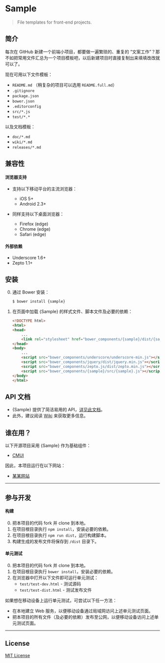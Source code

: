 # Sample

> File templates for front-end projects.

## 简介

每次在 GitHub 新建一个前端小项目，都要做一遍繁琐的、重复的 “文案工作”？那不如把常用文件汇总为一个项目模板吧，以后新建项目时直接复制出来填填改改就可以了。

现在可用以下文件模板：

* `README.md` （稍复杂的项目可以选用 `README.full.md`）
* `.gitignore`
* `package.json`
* `bower.json`
* `.editorconfig`
* `src/*.js`
* `test/*.*`

以及文档模板：

* `doc/*.md`
* `wiki/*.md`
* `releases/*.md`

## 兼容性

#### 浏览器支持

* 支持以下移动平台的主流浏览器：
    * iOS 5+
    * Android 2.3+

* 同样支持以下桌面浏览器：
    * Firefox (edge)
    * Chrome (edge)
    * Safari (edge)

#### 外部依赖

* Underscore 1.6+
* Zepto 1.1+

## 安装

0. 通过 Bower 安装：

    ```sh
	$ bower install {sample}
    ```

0. 在页面中加载 {Sample} 的样式文件、脚本文件及必要的依赖：

    ```html
	<!DOCTYPE html>
	<html>
	<head>
		...
		<link rel="stylesheet" href="bower_components/{sample}/dist/{sample}.css">
	</head>
	<body>
		...
		<script src="bower_components/underscore/underscore-min.js"></script>
		<script src="bower_components/jquery/dist/jquery.min.js"></script>
		<script src="bower_components/zepto.js/dist/zepto.min.js"></script>
		<script src="bower_components/{sample}/src/{sample}.js"></script>
	</body>
	</html>
    ```

## API 文档

* {Sample} 提供了简洁易用的 API，[详见此文档](https://github.com/cssmagic/sample/issues/1)。
* 此外，建议阅读 [Wiki](https://github.com/cssmagic/sample/wiki) 来获取更多信息。

## 谁在用？

以下开源项目采用 {Sample} 作为基础组件：

* [CMUI](https://github.com/CMUI/CMUI)

因此，本项目运行在以下网站：

* [某某网站](https://github.com/cssmagic/sample)

***

## 参与开发

#### 构建

0. 把本项目的代码 fork 并 clone 到本地。
0. 在项目根目录执行 `npm install`，安装必要的依赖。
0. 在项目根目录执行 `npm run dist`，运行构建脚本。
0. 构建生成的发布文件将保存到 `/dist` 目录下。

#### 单元测试

0. 把本项目的代码 fork 并 clone 到本地。
0. 在项目根目录执行 `bower install`，安装必要的依赖。
0. 在浏览器中打开以下文件即可运行单元测试：
	* `test/test-dev.html` - 测试源码
	* `test/test-dist.html` - 测试发布文件

如果想在移动设备上运行单元测试，可尝试以下任一方法：

* 在本地建立 Web 服务，以便移动设备通过局域网访问上述单元测试页面。
* 把本项目的所有文件（及必要的依赖）发布至公网，以便移动设备访问上述单元测试页面。

***

## License

[MIT License](http://www.opensource.org/licenses/mit-license.php)
